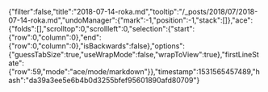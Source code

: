 {"filter":false,"title":"2018-07-14-roka.md","tooltip":"/_posts/2018/07/2018-07-14-roka.md","undoManager":{"mark":-1,"position":-1,"stack":[]},"ace":{"folds":[],"scrolltop":0,"scrollleft":0,"selection":{"start":{"row":0,"column":0},"end":{"row":0,"column":0},"isBackwards":false},"options":{"guessTabSize":true,"useWrapMode":false,"wrapToView":true},"firstLineState":{"row":59,"mode":"ace/mode/markdown"}},"timestamp":1531565457489,"hash":"da39a3ee5e6b4b0d3255bfef95601890afd80709"}